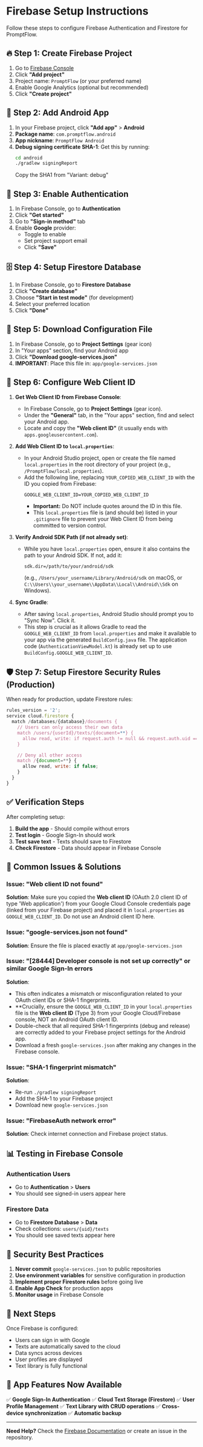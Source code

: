 # Firebase Setup Instructions

Follow these steps to configure Firebase Authentication and Firestore for PromptFlow.

## 🔥 Step 1: Create Firebase Project

1. Go to [Firebase Console](https://console.firebase.google.com/)
2. Click **"Add project"**
3. Project name: `PromptFlow` (or your preferred name)
4. Enable Google Analytics (optional but recommended)
5. Click **"Create project"**

## 📱 Step 2: Add Android App

1. In your Firebase project, click **"Add app"** > **Android**
2. **Package name**: `com.promptflow.android`
3. **App nickname**: `PromptFlow Android`
4. **Debug signing certificate SHA-1**: Get this by running:
   ```bash
   cd android
   ./gradlew signingReport
   ```
   Copy the SHA1 from "Variant: debug"

## 🔐 Step 3: Enable Authentication

1. In Firebase Console, go to **Authentication**
2. Click **"Get started"**
3. Go to **"Sign-in method"** tab
4. Enable **Google** provider:
   - Toggle to enable
   - Set project support email
   - Click **"Save"**

## 🗄️ Step 4: Setup Firestore Database

1. In Firebase Console, go to **Firestore Database**
2. Click **"Create database"**
3. Choose **"Start in test mode"** (for development)
4. Select your preferred location
5. Click **"Done"**

## 📄 Step 5: Download Configuration File

1. In Firebase Console, go to **Project Settings** (gear icon)
2. In "Your apps" section, find your Android app
3. Click **"Download google-services.json"**
4. **IMPORTANT**: Place this file in: `app/google-services.json`

## 🔧 Step 6: Configure Web Client ID

1.  **Get Web Client ID from Firebase Console**:
    *   In Firebase Console, go to **Project Settings** (gear icon).
    *   Under the **"General"** tab, in the "Your apps" section, find and select your Android app.
    *   Locate and copy the **"Web client ID"** (it usually ends with `apps.googleusercontent.com`).

2.  **Add Web Client ID to `local.properties`**:
    *   In your Android Studio project, open or create the file named `local.properties` in the root directory of your project (e.g., `/PromptFlow/local.properties`).
    *   Add the following line, replacing `YOUR_COPIED_WEB_CLIENT_ID` with the ID you copied from Firebase:
        ```properties
        GOOGLE_WEB_CLIENT_ID=YOUR_COPIED_WEB_CLIENT_ID
        ```
        *   **Important:** Do NOT include quotes around the ID in this file.
        *   This `local.properties` file is (and should be) listed in your `.gitignore` file to prevent your Web Client ID from being committed to version control.

3.  **Verify Android SDK Path (if not already set)**:
    *   While you have `local.properties` open, ensure it also contains the path to your Android SDK. If not, add it:
        ```properties
        sdk.dir=/path/to/your/android/sdk 
        ```
        (e.g., `/Users/your_username/Library/Android/sdk` on macOS, or `C:\\Users\\your_username\\AppData\\Local\\Android\\Sdk` on Windows).

4.  **Sync Gradle**:
    *   After saving `local.properties`, Android Studio should prompt you to "Sync Now". Click it.
    *   This step is crucial as it allows Gradle to read the `GOOGLE_WEB_CLIENT_ID` from `local.properties` and make it available to your app via the generated `BuildConfig.java` file. The application code (`AuthenticationViewModel.kt`) is already set up to use `BuildConfig.GOOGLE_WEB_CLIENT_ID`.

## 🛡️ Step 7: Setup Firestore Security Rules (Production)

When ready for production, update Firestore rules:

```javascript
rules_version = '2';
service cloud.firestore {
  match /databases/{database}/documents {
    // Users can only access their own data
    match /users/{userId}/texts/{document=**} {
      allow read, write: if request.auth != null && request.auth.uid == userId;
    }

    // Deny all other access
    match /{document=**} {
      allow read, write: if false;
    }
  }
}
```

## ✅ Verification Steps

After completing setup:

1. **Build the app** - Should compile without errors
2. **Test login** - Google Sign-In should work
3. **Test save text** - Texts should save to Firestore
4. **Check Firestore** - Data should appear in Firebase Console

## 🚨 Common Issues & Solutions

### Issue: "Web client ID not found"
**Solution**: Make sure you copied the **Web client ID** (OAuth 2.0 client ID of type 'Web application') from your Google Cloud Console credentials page (linked from your Firebase project) and placed it in `local.properties` as `GOOGLE_WEB_CLIENT_ID`. Do not use an Android client ID here.

### Issue: "google-services.json not found"
**Solution**: Ensure the file is placed exactly at `app/google-services.json`

### Issue: "[28444] Developer console is not set up correctly" or similar Google Sign-In errors
**Solution**:
- This often indicates a mismatch or misconfiguration related to your OAuth client IDs or SHA-1 fingerprints.
- **Crucially, ensure the `GOOGLE_WEB_CLIENT_ID` in your `local.properties` file is the **Web client ID** (Type 3) from your Google Cloud/Firebase console, NOT an Android OAuth client ID.
- Double-check that all required SHA-1 fingerprints (debug and release) are correctly added to your Firebase project settings for the Android app.
- Download a fresh `google-services.json` after making any changes in the Firebase console.

### Issue: "SHA-1 fingerprint mismatch"
**Solution**:
- Re-run `./gradlew signingReport`
- Add the SHA-1 to your Firebase project
- Download new `google-services.json`

### Issue: "FirebaseAuth network error"
**Solution**: Check internet connection and Firebase project status.

## 📊 Testing in Firebase Console

### Authentication Users
- Go to **Authentication** > **Users**
- You should see signed-in users appear here

### Firestore Data
- Go to **Firestore Database** > **Data**
- Check collections: `users/{uid}/texts`
- You should see saved texts appear here

## 🔐 Security Best Practices

1. **Never commit** `google-services.json` to public repositories
2. **Use environment variables** for sensitive configuration in production
3. **Implement proper Firestore rules** before going live
4. **Enable App Check** for production apps
5. **Monitor usage** in Firebase Console

## 🚀 Next Steps

Once Firebase is configured:
- Users can sign in with Google
- Texts are automatically saved to the cloud
- Data syncs across devices
- User profiles are displayed
- Text library is fully functional

## 📱 App Features Now Available

✅ **Google Sign-In Authentication**
✅ **Cloud Text Storage (Firestore)**
✅ **User Profile Management**
✅ **Text Library with CRUD operations**
✅ **Cross-device synchronization**
✅ **Automatic backup**

---

**Need Help?** Check the [Firebase Documentation](https://firebase.google.com/docs) or create an issue in the repository.